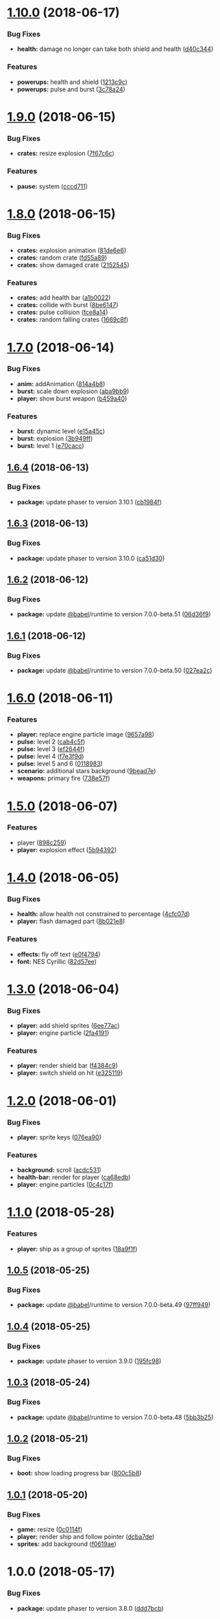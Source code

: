 # [1.10.0](https://github.com/nunof07/space-patrol/compare/v1.9.0...v1.10.0) (2018-06-17)


### Bug Fixes

* **health:** damage no longer can take both shield and health ([d40c344](https://github.com/nunof07/space-patrol/commit/d40c344))


### Features

* **powerups:** health and shield ([1213c9c](https://github.com/nunof07/space-patrol/commit/1213c9c))
* **powerups:** pulse and burst ([3c78a24](https://github.com/nunof07/space-patrol/commit/3c78a24))

# [1.9.0](https://github.com/nunof07/space-patrol/compare/v1.8.0...v1.9.0) (2018-06-15)


### Bug Fixes

* **crates:** resize explosion ([7f67c6c](https://github.com/nunof07/space-patrol/commit/7f67c6c))


### Features

* **pause:** system ([cccd711](https://github.com/nunof07/space-patrol/commit/cccd711))

# [1.8.0](https://github.com/nunof07/space-patrol/compare/v1.7.0...v1.8.0) (2018-06-15)


### Bug Fixes

* **crates:** explosion animation ([81de6e6](https://github.com/nunof07/space-patrol/commit/81de6e6))
* **crates:** random crate ([fd55a89](https://github.com/nunof07/space-patrol/commit/fd55a89))
* **crates:** show damaged crate ([2152545](https://github.com/nunof07/space-patrol/commit/2152545))


### Features

* **crates:** add health bar ([a1b0022](https://github.com/nunof07/space-patrol/commit/a1b0022))
* **crates:** collide with burst ([8be6147](https://github.com/nunof07/space-patrol/commit/8be6147))
* **crates:** pulse collision ([fce8a14](https://github.com/nunof07/space-patrol/commit/fce8a14))
* **crates:** random falling crates ([1669c8f](https://github.com/nunof07/space-patrol/commit/1669c8f))

# [1.7.0](https://github.com/nunof07/space-patrol/compare/v1.6.4...v1.7.0) (2018-06-14)


### Bug Fixes

* **anim:** addAnimation ([814a4b8](https://github.com/nunof07/space-patrol/commit/814a4b8))
* **burst:** scale down explosion ([aba9bb9](https://github.com/nunof07/space-patrol/commit/aba9bb9))
* **player:** show burst weapon ([b459a40](https://github.com/nunof07/space-patrol/commit/b459a40))


### Features

* **burst:** dynamic level ([e15a45c](https://github.com/nunof07/space-patrol/commit/e15a45c))
* **burst:** explosion ([3b949ff](https://github.com/nunof07/space-patrol/commit/3b949ff))
* **burst:** level 1 ([e70cacc](https://github.com/nunof07/space-patrol/commit/e70cacc))

## [1.6.4](https://github.com/nunof07/space-patrol/compare/v1.6.3...v1.6.4) (2018-06-13)


### Bug Fixes

* **package:** update phaser to version 3.10.1 ([cb1984f](https://github.com/nunof07/space-patrol/commit/cb1984f))

## [1.6.3](https://github.com/nunof07/space-patrol/compare/v1.6.2...v1.6.3) (2018-06-13)


### Bug Fixes

* **package:** update phaser to version 3.10.0 ([ca51d30](https://github.com/nunof07/space-patrol/commit/ca51d30))

## [1.6.2](https://github.com/nunof07/space-patrol/compare/v1.6.1...v1.6.2) (2018-06-12)


### Bug Fixes

* **package:** update [@babel](https://github.com/babel)/runtime to version 7.0.0-beta.51 ([06d36f9](https://github.com/nunof07/space-patrol/commit/06d36f9))

## [1.6.1](https://github.com/nunof07/space-patrol/compare/v1.6.0...v1.6.1) (2018-06-12)


### Bug Fixes

* **package:** update [@babel](https://github.com/babel)/runtime to version 7.0.0-beta.50 ([027ea2c](https://github.com/nunof07/space-patrol/commit/027ea2c))

# [1.6.0](https://github.com/nunof07/space-patrol/compare/v1.5.0...v1.6.0) (2018-06-11)


### Features

* **player:** replace engine particle image ([9657a98](https://github.com/nunof07/space-patrol/commit/9657a98))
* **pulse:** level 2 ([cab4c5f](https://github.com/nunof07/space-patrol/commit/cab4c5f))
* **pulse:** level 3 ([ef2644f](https://github.com/nunof07/space-patrol/commit/ef2644f))
* **pulse:** level 4 ([f7e3f9d](https://github.com/nunof07/space-patrol/commit/f7e3f9d))
* **pulse:** level 5 and 6 ([0118983](https://github.com/nunof07/space-patrol/commit/0118983))
* **scenario:** additional stars background ([9bead7e](https://github.com/nunof07/space-patrol/commit/9bead7e))
* **weapons:** primary fire ([738e57f](https://github.com/nunof07/space-patrol/commit/738e57f))

# [1.5.0](https://github.com/nunof07/space-patrol/compare/v1.4.0...v1.5.0) (2018-06-07)


### Features

* player ([898c259](https://github.com/nunof07/space-patrol/commit/898c259))
* **player:** explosion effect ([5b94392](https://github.com/nunof07/space-patrol/commit/5b94392))

<a name="1.4.0"></a>
# [1.4.0](https://github.com/nunof07/space-patrol/compare/v1.3.0...v1.4.0) (2018-06-05)


### Bug Fixes

* **health:** allow health not constrained to percentage ([4cfc07d](https://github.com/nunof07/space-patrol/commit/4cfc07d))
* **player:** flash damaged part ([8b021e8](https://github.com/nunof07/space-patrol/commit/8b021e8))


### Features

* **effects:** fly off text ([e0f4794](https://github.com/nunof07/space-patrol/commit/e0f4794))
* **font:** NES Cyrillic ([82d57ee](https://github.com/nunof07/space-patrol/commit/82d57ee))

<a name="1.3.0"></a>
# [1.3.0](https://github.com/nunof07/space-patrol/compare/v1.2.0...v1.3.0) (2018-06-04)


### Bug Fixes

* **player:** add shield sprites ([6ee77ac](https://github.com/nunof07/space-patrol/commit/6ee77ac))
* **player:** engine particle ([2fa4191](https://github.com/nunof07/space-patrol/commit/2fa4191))


### Features

* **player:** render shield bar ([f4384c9](https://github.com/nunof07/space-patrol/commit/f4384c9))
* **player:** switch shield on hit ([e325119](https://github.com/nunof07/space-patrol/commit/e325119))

<a name="1.2.0"></a>
# [1.2.0](https://github.com/nunof07/space-patrol/compare/v1.1.0...v1.2.0) (2018-06-01)


### Bug Fixes

* **player:** sprite keys ([076ea90](https://github.com/nunof07/space-patrol/commit/076ea90))


### Features

* **background:** scroll ([acdc531](https://github.com/nunof07/space-patrol/commit/acdc531))
* **health-bar:** render for player ([ca68edb](https://github.com/nunof07/space-patrol/commit/ca68edb))
* **player:** engine particles ([0c4c17f](https://github.com/nunof07/space-patrol/commit/0c4c17f))

<a name="1.1.0"></a>
# [1.1.0](https://github.com/nunof07/space-patrol/compare/v1.0.5...v1.1.0) (2018-05-28)


### Features

* **player:** ship as a group of sprites ([18a9f1f](https://github.com/nunof07/space-patrol/commit/18a9f1f))

<a name="1.0.5"></a>
## [1.0.5](https://github.com/nunof07/space-patrol/compare/v1.0.4...v1.0.5) (2018-05-25)


### Bug Fixes

* **package:** update [@babel](https://github.com/babel)/runtime to version 7.0.0-beta.49 ([97ff949](https://github.com/nunof07/space-patrol/commit/97ff949))

<a name="1.0.4"></a>
## [1.0.4](https://github.com/nunof07/space-patrol/compare/v1.0.3...v1.0.4) (2018-05-25)


### Bug Fixes

* **package:** update phaser to version 3.9.0 ([195fc98](https://github.com/nunof07/space-patrol/commit/195fc98))

<a name="1.0.3"></a>
## [1.0.3](https://github.com/nunof07/space-patrol/compare/v1.0.2...v1.0.3) (2018-05-24)


### Bug Fixes

* **package:** update [@babel](https://github.com/babel)/runtime to version 7.0.0-beta.48 ([5bb3b25](https://github.com/nunof07/space-patrol/commit/5bb3b25))

<a name="1.0.2"></a>
## [1.0.2](https://github.com/nunof07/space-patrol/compare/v1.0.1...v1.0.2) (2018-05-21)


### Bug Fixes

* **boot:** show loading progress bar ([800c5b8](https://github.com/nunof07/space-patrol/commit/800c5b8))

<a name="1.0.1"></a>
## [1.0.1](https://github.com/nunof07/space-patrol/compare/v1.0.0...v1.0.1) (2018-05-20)


### Bug Fixes

* **game:** resize ([0c0114f](https://github.com/nunof07/space-patrol/commit/0c0114f))
* **player:** render ship and follow pointer ([dcba7de](https://github.com/nunof07/space-patrol/commit/dcba7de))
* **sprites:** add background ([f0619ae](https://github.com/nunof07/space-patrol/commit/f0619ae))

<a name="1.0.0"></a>

# 1.0.0 (2018-05-17)

### Bug Fixes

*   **package:** update phaser to version 3.8.0 ([ddd7bcb](https://github.com/nunof07/space-patrol/commit/ddd7bcb))
